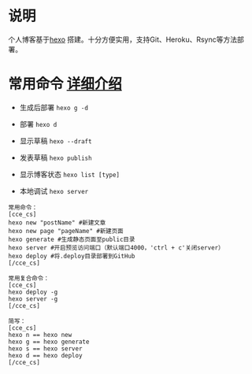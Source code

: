 # 说明

个人博客基于[hexo](https://hexo.io/zh-cn/docs/deployment.html) 搭建。十分方便实用，支持Git、Heroku、Rsync等方法部署。

# 常用命令 [详细介绍](https://hexo.io/zh-cn/docs/commands.html)

- 生成后部署 `hexo g -d`  
- 部署 `hexo d`

- 显示草稿 `hexo --draft`
- 发表草稿 `hexo publish`

- 显示博客状态 `hexo list [type]`
- 本地调试 `hexo server`


```
常用命令：
[cce_cs]
hexo new "postName" #新建文章
hexo new page "pageName" #新建页面
hexo generate #生成静态页面至public目录
hexo server #开启预览访问端口（默认端口4000，'ctrl + c'关闭server）
hexo deploy #将.deploy目录部署到GitHub
[/cce_cs]

常用复合命令：
[cce_cs]
hexo deploy -g
hexo server -g
[/cce_cs]

简写：
[cce_cs]
hexo n == hexo new
hexo g == hexo generate
hexo s == hexo server
hexo d == hexo deploy
[/cce_cs]
```